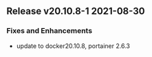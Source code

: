 ## Release v20.10.8-1 2021-08-30
### Fixes and Enhancements
- update to docker20.10.8, portainer 2.6.3

